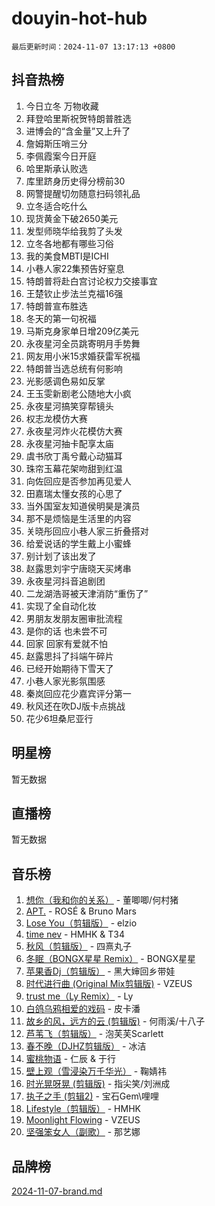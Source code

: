 # douyin-hot-hub

`最后更新时间：2024-11-07 13:17:13 +0800`

## 抖音热榜

1. 今日立冬 万物收藏
1. 拜登哈里斯祝贺特朗普胜选
1. 进博会的“含金量”又上升了
1. 詹姆斯压哨三分
1. 李佩霞案今日开庭
1. 哈里斯承认败选
1. 库里跻身历史得分榜前30
1. 网警提醒切勿随意扫码领礼品
1. 立冬适合吃什么
1. 现货黄金下破2650美元
1. 发型师晓华给我剪了头发
1. 立冬各地都有哪些习俗
1. 我的美食MBTI是ICHI
1. 小巷人家22集预告好窒息
1. 特朗普将赴白宫讨论权力交接事宜
1. 王楚钦止步法兰克福16强
1. 特朗普宣布胜选
1. 冬天的第一句祝福
1. 马斯克身家单日增209亿美元
1. 永夜星河全员跳寄明月手势舞
1. 网友用小米15求婚获雷军祝福
1. 特朗普当选总统有何影响
1. 光影感调色易如反掌
1. 王玉雯新剧老公随地大小疯
1. 永夜星河搞笑穿帮镜头
1. 权志龙模仿大赛
1. 永夜星河炸火花模仿大赛
1. 永夜星河抽卡配享太庙
1. 虞书欣丁禹兮戴心动猫耳
1. 珠帘玉幕花架吻甜到红温
1. 向佐回应是否参加再见爱人
1. 田嘉瑞太懂女孩的心思了
1. 当外国室友知道侯明昊是演员
1. 那不是烦恼是生活里的内容
1. 关晓彤回应小巷人家三折叠搭对
1. 给爱说话的学生戴上小蜜蜂
1. 别计划了该出发了
1. 赵露思刘宇宁唐晓天买烤串
1. 永夜星河抖音追剧团
1. 二龙湖浩哥被天津消防“重伤了”
1. 实现了全自动化妆
1. 男朋友发朋友圈审批流程
1. 是你的话 也未尝不可
1. 回家 回家有爱就不怕
1. 赵露思抖了抖端午碎片
1. 已经开始期待下雪天了
1. 小巷人家光影氛围感
1. 秦岚回应花少嘉宾评分第一
1. 秋风还在吹DJ版卡点挑战
1. 花少6坦桑尼亚行

## 明星榜

暂无数据

## 直播榜

暂无数据

## 音乐榜

1. [想你（我和你的关系）](https://sf5-hl-cdn-tos.douyinstatic.com/obj/tos-cn-ve-2774/o8QxhcOBDYYX0zqKCjFVQXZ3RBffnRBQEogitG) - 董唧唧/何村猪
1. [APT.](https://sf3-cdn-tos.douyinstatic.com/obj/tos-cn-ve-2774/oUIcRnUtZBV1JgZtxIMCAiiBSVBSEEOCFfkeMQ) - ROSÉ & Bruno Mars
1. [Lose You（剪辑版）](https://sf5-hl-cdn-tos.douyinstatic.com/obj/tos-cn-ve-2774/og9yxQxAWI86iBNr9ojBFMoWTIvDZZb8HwiGY) - elzio
1. [time nev](https://sf5-hl-cdn-tos.douyinstatic.com/obj/tos-cn-ve-2774/oc6aICzpzBCWrhCvDVi2AZmQLt0gIBxfMEfd6i) - HMHK & T34
1. [秋风（剪辑版）](https://sf5-hl-cdn-tos.douyinstatic.com/obj/tos-cn-ve-2774/ocGaU84LfAfzMd2wbXdQFpCGhBiXg82JNMRRie) - 四熹丸子
1. [冬眠（BONGX星星 Remix）](https://sf3-cdn-tos.douyinstatic.com/obj/tos-cn-ve-2774/oMCfFFoE3LwQ7agAgOIG4ieExqkeAsxNBEkLdz) - BONGX星星
1. [苹果香Dj（剪辑版）](https://sf5-hl-cdn-tos.douyinstatic.com/obj/tos-cn-ve-2774/oEeIEQbYGAOspCTRAIeYF4Ok8LgZ8NBaRe4ztR) - 黑大婶回乡带娃
1. [时代进行曲 (Original Mix剪辑版)](https://sf3-cdn-tos.douyinstatic.com/obj/tos-cn-ve-2774/oYrssziLdrtiW6cKABM8n5Vfc2xwXiIBInoAkn) - VZEUS
1. [trust me（Ly Remix）](https://sf5-hl-cdn-tos.douyinstatic.com/obj/tos-cn-ve-2774/oUo1M8fz5AfmMSExABQQKFE0eCMWgsiccfqrMA) - Ly
1. [白鸽乌鸦相爱的戏码](https://sf5-hl-cdn-tos.douyinstatic.com/obj/tos-cn-ve-2774/oMVVEf6eDAOmFtNtCsEqKpIorBDM8Nkg6TZRqC) - 皮卡潘
1. [故乡的风，远方的云 (剪辑版)](https://sf5-hl-cdn-tos.douyinstatic.com/obj/tos-cn-ve-2774/ooPEdiZMrAAWisczq1WXoZYGU6GxII2UUBvYI) - 何雨溪/十八子
1. [芦苇飞（剪辑版）](https://sf5-hl-cdn-tos.douyinstatic.com/obj/tos-cn-ve-2774/ok3IaChjEFFoK3FAMzXDEgfpeE6Al3Nv2BnfCW) - 泡芙芙Scarlett
1. [春不晚（DJHZ剪辑版）](https://sf3-cdn-tos.douyinstatic.com/obj/tos-cn-ve-2774/osEZa7YZ6wNo9QDABgfGFaCQKRQTNafsBJDnKt) - 冰洁
1. [蜜桃物语](https://sf3-cdn-tos.douyinstatic.com/obj/tos-cn-ve-2774/oIhOSCZtIACtYU4XQkngiW9kCBfVD1Fz9IYeqL) - 仁辰 & 于行
1. [壁上观（雪浸染万千华光）](https://sf3-cdn-tos.douyinstatic.com/obj/tos-cn-ve-2774/ocIizBMxWi8vA8UdAMIYdYCjgBB5Z3WZWxrvY) - 鞠婧祎
1. [时光晃呀晃 (剪辑版)](https://sf5-hl-cdn-tos.douyinstatic.com/obj/tos-cn-ve-2774/o8ACeQem3gwI1x3GIYGAfKG0LJebKFRJDwRwyW) - 指尖笑/刘洲成
1. [执子之手 (剪辑2)](https://sf5-hl-cdn-tos.douyinstatic.com/obj/tos-cn-ve-2774/oUoZLQjCc31XzqsBnBQUNgeKtYPBcgbFDwtfcu) - 宝石Gem\哩哩
1. [Lifestyle（剪辑版）](https://sf5-hl-cdn-tos.douyinstatic.com/obj/tos-cn-ve-2774/owfqGgjwG3V5lCLaAIezFMeg3LtuKNBaZKgzPV) - HMHK
1. [Moonlight Flowing](https://sf5-hl-cdn-tos.douyinstatic.com/obj/tos-cn-ve-2774/oopZsCtRnQgOhEYmv9FfBBgwmeaQmWQQZED9tN) - VZEUS
1. [坚强笨女人（副歌）](https://sf3-cdn-tos.douyinstatic.com/obj/tos-cn-ve-2774/ospNInQiZvGWyBVg5zkNsAMct5uJIg1CrZiPL) - 那艺娜

## 品牌榜

[2024-11-07-brand.md](2024-11-07-brand.md)
